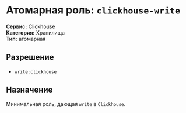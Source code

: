 # Атомарная роль: `clickhouse-write`

**Сервис:** Clickhouse  
**Категория:** Хранилища  
**Тип:** атомарная

## Разрешение
- `write:clickhouse`

## Назначение
Минимальная роль, дающая `write` в `Clickhouse`.
